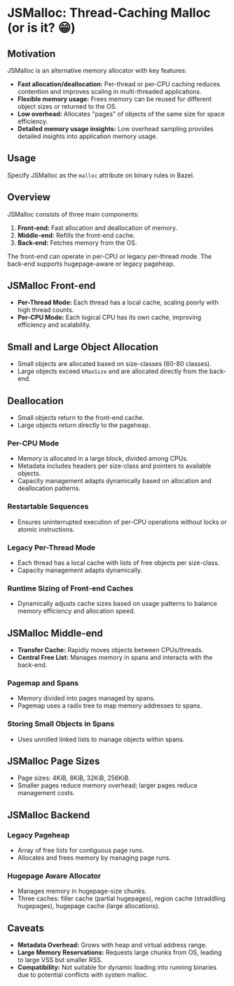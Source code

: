 # JSMalloc: Thread-Caching Malloc (or is it? 😁)

## Motivation

JSMalloc is an alternative memory allocator with key features:

- **Fast allocation/deallocation:** Per-thread or per-CPU caching reduces contention and improves scaling in multi-threaded applications.
- **Flexible memory usage:** Frees memory can be reused for different object sizes or returned to the OS.
- **Low overhead:** Allocates "pages" of objects of the same size for space efficiency.
- **Detailed memory usage insights:** Low overhead sampling provides detailed insights into application memory usage.

## Usage

Specify JSMalloc as the `malloc` attribute on binary rules in Bazel.

## Overview

JSMalloc consists of three main components:

1. **Front-end:** Fast allocation and deallocation of memory.
2. **Middle-end:** Refills the front-end cache.
3. **Back-end:** Fetches memory from the OS.

The front-end can operate in per-CPU or legacy per-thread mode. The back-end supports hugepage-aware or legacy pageheap.

## JSMalloc Front-end

- **Per-Thread Mode:** Each thread has a local cache, scaling poorly with high thread counts.
- **Per-CPU Mode:** Each logical CPU has its own cache, improving efficiency and scalability.

## Small and Large Object Allocation

- Small objects are allocated based on size-classes (60-80 classes).
- Large objects exceed `kMaxSize` and are allocated directly from the back-end.

## Deallocation

- Small objects return to the front-end cache.
- Large objects return directly to the pageheap.

### Per-CPU Mode

- Memory is allocated in a large block, divided among CPUs.
- Metadata includes headers per size-class and pointers to available objects.
- Capacity management adapts dynamically based on allocation and deallocation patterns.

### Restartable Sequences

- Ensures uninterrupted execution of per-CPU operations without locks or atomic instructions.

### Legacy Per-Thread Mode

- Each thread has a local cache with lists of free objects per size-class.
- Capacity management adapts dynamically.

### Runtime Sizing of Front-end Caches

- Dynamically adjusts cache sizes based on usage patterns to balance memory efficiency and allocation speed.

## JSMalloc Middle-end

- **Transfer Cache:** Rapidly moves objects between CPUs/threads.
- **Central Free List:** Manages memory in spans and interacts with the back-end.

### Pagemap and Spans

- Memory divided into pages managed by spans.
- Pagemap uses a radix tree to map memory addresses to spans.

### Storing Small Objects in Spans

- Uses unrolled linked lists to manage objects within spans.

## JSMalloc Page Sizes

- Page sizes: 4KiB, 8KiB, 32KiB, 256KiB.
- Smaller pages reduce memory overhead; larger pages reduce management costs.

## JSMalloc Backend

### Legacy Pageheap

- Array of free lists for contiguous page runs.
- Allocates and frees memory by managing page runs.

### Hugepage Aware Allocator

- Manages memory in hugepage-size chunks.
- Three caches: filler cache (partial hugepages), region cache (straddling hugepages), hugepage cache (large allocations).

## Caveats

- **Metadata Overhead:** Grows with heap and virtual address range.
- **Large Memory Reservations:** Requests large chunks from OS, leading to large VSS but smaller RSS.
- **Compatibility:** Not suitable for dynamic loading into running binaries due to potential conflicts with system malloc.
